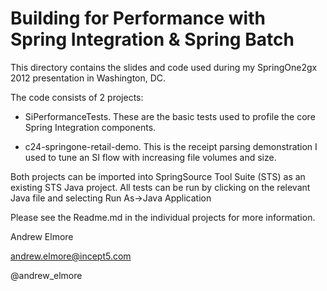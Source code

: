 Building for Performance with Spring Integration & Spring Batch
===============================================================

This directory contains the slides and code used during my SpringOne2gx 2012 presentation in Washington, DC.

The code consists of 2 projects:

* SiPerformanceTests. These are the basic tests used to profile the core Spring Integration components.

* c24-springone-retail-demo. This is the receipt parsing demonstration I used to tune an SI flow with increasing file volumes and size.


Both projects can be imported into SpringSource Tool Suite (STS) as an existing STS Java project. All tests can be run by clicking on 
the relevant Java file and selecting Run As->Java Application

Please see the Readme.md in the individual projects for more information.

Andrew Elmore

andrew.elmore@incept5.com

@andrew_elmore

